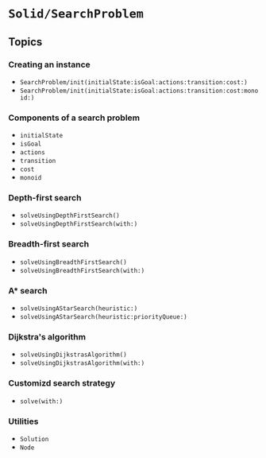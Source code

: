 # ``Solid/SearchProblem``

## Topics

### Creating an instance
- ``SearchProblem/init(initialState:isGoal:actions:transition:cost:)``
- ``SearchProblem/init(initialState:isGoal:actions:transition:cost:monoid:)``

### Components of a search problem
- ``initialState``
- ``isGoal``
- ``actions``
- ``transition``
- ``cost``
- ``monoid``

### Depth-first search
- ``solveUsingDepthFirstSearch()``
- ``solveUsingDepthFirstSearch(with:)``

### Breadth-first search
- ``solveUsingBreadthFirstSearch()``
- ``solveUsingBreadthFirstSearch(with:)``

### A\* search
- ``solveUsingAStarSearch(heuristic:)``
- ``solveUsingAStarSearch(heuristic:priorityQueue:)``

### Dijkstra's algorithm
- ``solveUsingDijkstrasAlgorithm()``
- ``solveUsingDijkstrasAlgorithm(with:)``

### Customizd search strategy
- ``solve(with:)``

### Utilities
- ``Solution``
- ``Node``
